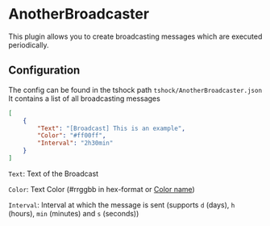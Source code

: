 # AnotherBroadcaster

This plugin allows you to create broadcasting messages which are executed periodically.

## Configuration
The config can be found in the tshock path `tshock/AnotherBroadcaster.json`
It contains a list of all broadcasting messages
```json
[
    {
        "Text": "[Broadcast] This is an example",
        "Color": "#ff00ff",
        "Interval": "2h30min"
    }
]
```
`Text`: Text of the Broadcast

`Color`: Text Color (#rrggbb in hex-format or [Color name](https://www.foszor.com/blog/xna-color-chart/))

`Interval`: Interval at which the message is sent (supports `d` (days), `h` (hours), `min` (minutes) and `s` (seconds))
